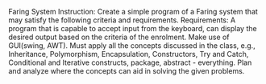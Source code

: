 Faring System
Instruction: Create a simple program of a Faring system that may satisfy the following criteria and requirements.
Requirements: A program that is capable to accept input from the keyboard, can display the desired output
based on the criteria of the enrolment. Make use of GUI(swing, AWT). Must apply all the concepts discussed in
the class, e.g., Inheritance, Polymorphism, Encapsulation, Constructors, Try and Catch, Conditional and Iterative
constructs, package, abstract - everything. Plan and analyze where the concepts can aid in solving the given
problems.

